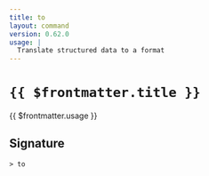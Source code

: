 ```yaml
---
title: to
layout: command
version: 0.62.0
usage: |
  Translate structured data to a format
---
```


# `{{ $frontmatter.title }}`

<div style='white-space: pre-wrap;'>{{ $frontmatter.usage }}</div>

## Signature

```> to ```
